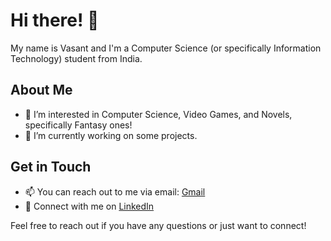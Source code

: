 # Hi there! 👋

My name is Vasant and I'm a Computer Science (or specifically Information Technology) student from India.

## About Me
- 👀 I’m interested in Computer Science, Video Games, and Novels, specifically Fantasy ones!
- 🌱 I’m currently working on some projects.

## Get in Touch
- 📫 You can reach out to me via email: [Gmail](mailto:vasant.mogia@gmail.com)
- 💼 Connect with me on [LinkedIn](https://www.linkedin.com/in/vasant-kumar-mogia-752aa52a1/)

Feel free to reach out if you have any questions or just want to connect!

<!---
DSCmatter/DSCmatter is a ✨ special ✨ repository because its `README.md` (this file) appears on your GitHub profile.
You can click the Preview link to take a look at your changes.
--->
